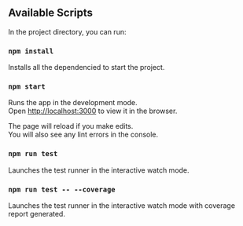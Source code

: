 ## Available Scripts

In the project directory, you can run:
### `npm install`
 Installs all the dependencied to start the project.

### `npm start`

Runs the app in the development mode.<br />
Open [http://localhost:3000](http://localhost:3000) to view it in the browser.

The page will reload if you make edits.<br />
You will also see any lint errors in the console.

### `npm run test`

Launches the test runner in the interactive watch mode.<br />

### `npm run test -- --coverage`

Launches the test runner in the interactive watch mode with coverage report generated.<br />
